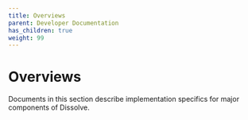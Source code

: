 ```yaml
---
title: Overviews
parent: Developer Documentation
has_children: true
weight: 99
---
```

# Overviews

Documents in this section describe implementation specifics for major components of Dissolve.
